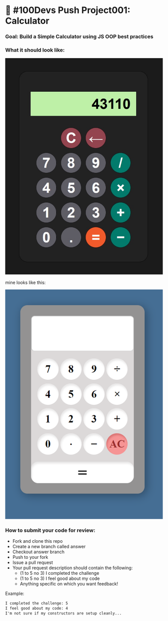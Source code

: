 # 🔢 #100Devs Push Project001: Calculator

### Goal: Build a Simple Calculator using JS OOP best practices

### What it should look like:

![Calculator](calculator.jpg)

mine looks like this:

![Calculator](Mycalculator.png)

### How to submit your code for review:

- Fork and clone this repo
- Create a new branch called answer
- Checkout answer branch
- Push to your fork
- Issue a pull request
- Your pull request description should contain the following:
  - (1 to 5 no 3) I completed the challenge
  - (1 to 5 no 3) I feel good about my code
  - Anything specific on which you want feedback!

Example:
```
I completed the challenge: 5
I feel good about my code: 4
I'm not sure if my constructors are setup cleanly...
```
